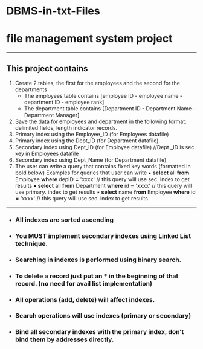 # DBMS-in-txt-Files

# file management system project


------------
## This project contains
1. Create 2 tables, the first for the employees and the second for the departments
	- The employees table contains [employee ID - employee name - department ID - employee rank]
	- 	The department table contains [Department ID - Department Name - Department Manager]
2. Save the data for employees and department in the following format: delimited fields, length indicator records.
3. Primary index using the Employee_ID (for Employees datafile)
4. Primary index using the Dept_ID (for Department datafile)
5. Secondary index using Dept_ID (for Employee datafile) //Dept _ID is sec. key in Employees datafile
6. Secondary index using Dept_Name (for Department datafile)
7. The user can write a query that contains fixed key words (formatted in bold below)
Examples for queries that user can write
▪ **select** all **from** Employee **where** depID **=** 'xxxx' // this query will use sec. index to get results
▪ **select** all **from** Department **where** id **=** 'xxxx' // this query will use primary. index to get results
▪ **select** name **from** Employee **where** id **=** 'xxxx' // this query will use sec. index to get results 


------------

- ### All indexes are sorted ascending
- ### You MUST implement secondary indexes using Linked List technique.
- ### Searching in indexes is performed using binary search.
- ### To delete a record just put an * in the beginning of that record. (no need for avail list implementation)
- ### All operations (add, delete) will affect indexes.
- ### Search operations will use indexes (primary or secondary)
- ### Bind all secondary indexes with the primary index, don’t bind them by addresses directly.
